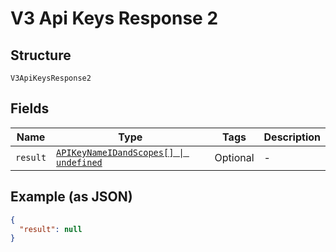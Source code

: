 
# V3 Api Keys Response 2

## Structure

`V3ApiKeysResponse2`

## Fields

| Name | Type | Tags | Description |
|  --- | --- | --- | --- |
| `result` | [`APIKeyNameIDandScopes[] \| undefined`](../../doc/models/api-key-name-i-dand-scopes.md) | Optional | - |

## Example (as JSON)

```json
{
  "result": null
}
```

